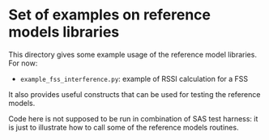# Set of examples on reference models libraries

This directory gives some example usage of the reference model libraries.
For now:

  - `example_fss_interference.py`: example of RSSI calculation for a FSS

It also provides useful constructs that can be used for testing the reference
models.

Code here is not supposed to be run in combination of SAS test harness: it
is just to illustrate how to call some of the reference models routines.


